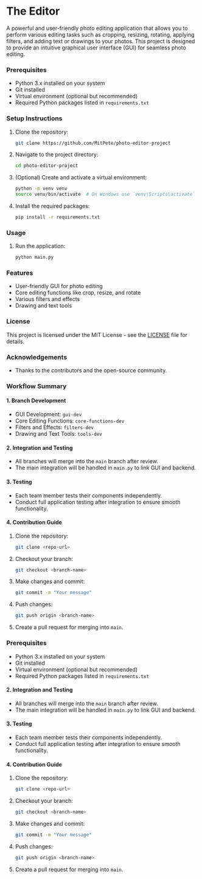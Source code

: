 # The Editor

A powerful and user-friendly photo editing application that allows you to perform various editing tasks such as cropping, resizing, rotating, applying filters, and adding text or drawings to your photos. This project is designed to provide an intuitive graphical user interface (GUI) for seamless photo editing.

### Prerequisites
- Python 3.x installed on your system
- Git installed
- Virtual environment (optional but recommended)
- Required Python packages listed in `requirements.txt`

### Setup Instructions
1. Clone the repository:
   ```bash
   git clone https://github.com/MitPete/photo-editor-project
   ```
2. Navigate to the project directory:
   ```bash
   cd photo-editor-project
   ```
3. (Optional) Create and activate a virtual environment:
   ```bash
   python -m venv venv
   source venv/bin/activate  # On Windows use `venv\Scripts\activate`
   ```
4. Install the required packages:
   ```bash
   pip install -r requirements.txt
   ```

### Usage
1. Run the application:
   ```bash
   python main.py
   ```

### Features
- User-friendly GUI for photo editing
- Core editing functions like crop, resize, and rotate
- Various filters and effects
- Drawing and text tools

### License
This project is licensed under the MIT License - see the [LICENSE](LICENSE) file for details.

### Acknowledgements
- Thanks to the contributors and the open-source community.

### Workflow Summary

#### 1. Branch Development
- GUI Development: `gui-dev`
- Core Editing Functions: `core-functions-dev`
- Filters and Effects: `filters-dev`
- Drawing and Text Tools: `tools-dev`

#### 2. Integration and Testing
- All branches will merge into the `main` branch after review.
- The main integration will be handled in `main.py` to link GUI and backend.

#### 3. Testing
- Each team member tests their components independently.
- Conduct full application testing after integration to ensure smooth functionality.

#### 4. Contribution Guide
1. Clone the repository:
   ```bash
   git clone <repo-url>
   ```
2. Checkout your branch:
   ```bash
   git checkout <branch-name>
   ```
3. Make changes and commit:
   ```bash
   git commit -m "Your message"
   ```
4. Push changes:
   ```bash
   git push origin <branch-name>
   ```
5. Create a pull request for merging into `main`.
### Prerequisites
- Python 3.x installed on your system
- Git installed
- Virtual environment (optional but recommended)
- Required Python packages listed in `requirements.txt`

#### 2. Integration and Testing
- All branches will merge into the `main` branch after review.
- The main integration will be handled in `main.py` to link GUI and backend.

#### 3. Testing
- Each team member tests their components independently.
- Conduct full application testing after integration to ensure smooth functionality.

#### 4. Contribution Guide
1. Clone the repository:
   ```bash
   git clone <repo-url>
   ```
2. Checkout your branch:
   ```bash
   git checkout <branch-name>
   ```
3. Make changes and commit:
   ```bash
   git commit -m "Your message"
   ```
4. Push changes:
   ```bash
   git push origin <branch-name>
   ```
5. Create a pull request for merging into `main`.





